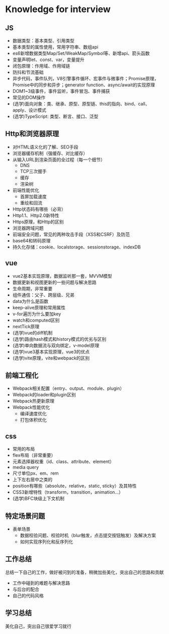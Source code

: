 
# Knowledge for interview
## JS
- 数据类型：基本类型、引用类型
- 基本类型的属性使用，常用字符串、数组api
- es6新增数据类型Map/Set/WeakMap/Symbol等、新增api、箭头函数
- 变量声明let、const、var，变量提升
- 闭包原理：作用域、作用域链
- 防抖和节流基础
- 异步代码，事件队列，V8引擎事件循环、宏事件与微事件；Promise原理，Promise中的同步和异步；generator function、async/await的实现原理
- DOM1~3级事件，事件监听，事件冒泡、事件捕获
- 常见的DOM操作
- (选学)面向对象：类、继承、原型、原型链、this的指向、bind、call、apply、设计模式
- (选学)TypeScript: 类型、断言、接口、泛型

## Http和浏览器原理
- 对HTML语义化的了解、SEO手段
- 浏览器缓存机制（强缓存、对比缓存）
- 从输入URL到渲染页面的全过程（每一个细节）
  - DNS
  - TCP三次握手
  - 缓存
  - 渲染树
- 前端性能优化
  - 首屏加载速度
  - 重绘和回流
- Http状态码有哪些（必背）
- Http1.1、Http2.0新特性
- Https原理，和Http的区别
- 浏览器跨域问题
- 前端安全问题，常见的两种攻击手段（XSS和CSRF）及防范
- base64和转码原理
- 持久化存储：cookie、localstorage、sessionstorage、indexDB

## vue
- vue2基本实现原理，数据监听那一套，MVVM模型
- 数据更新和视图更新的一些问题与解决思路
- 生命周期，非常重要
- 组件通信：父子、跨层级、兄弟
- data为什么是函数
- keep-alive原理和常用属性
- v-for遍历为什么要加key
- watch和computed区别
- nextTick原理
- (选学)vue的diff机制
- (选学)路由hash模式和history模式的优劣与区别
- (选学)单向数据流与双向绑定，v-model原理
- (选学)vue3基本实现原理，vue3的优点
- (选学)vite原理，vite和webpack的区别

## 前端工程化
- Webpack相关配置（entry、output、module、plugin）
- Webpack的loader和plugin区别
- Webpack热更新原理
- Webpack性能优化
  - 编译速度优化
  - 打包体积优化

## css
- 常用的布局
- flex布局（非常重要）
- 元素选择器权重（id、class、attribute、element）
- media query
- 尺寸单位px、em、rem
- 上下左右居中之类的
- position有哪些（absolute，relative，static, sticky）及其特性
- CSS3新增特性（transform，transition，animation...）
- (选学)BFC块级上下文机制

## 特定场景问题
- 表单场景
  - 数据校验问题、校验时机（blur触发，点击提交按钮触发）及解决方案
  - 如何实现序列化和反序列化

## 工作总结
总结一下自己的工作，做好被问到的准备，稍微加些美化，突出自己的思路和贡献
- 工作中碰到的难题与解决思路
- 与后台的配合
- 自己的代码风格

## 学习总结
美化自己，突出自己很爱学习就行
